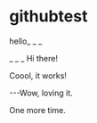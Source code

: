 # githubtest
hello_ _ _


_ _ _ Hi there!



Coool, it works!



---Wow, loving it.


One more time.